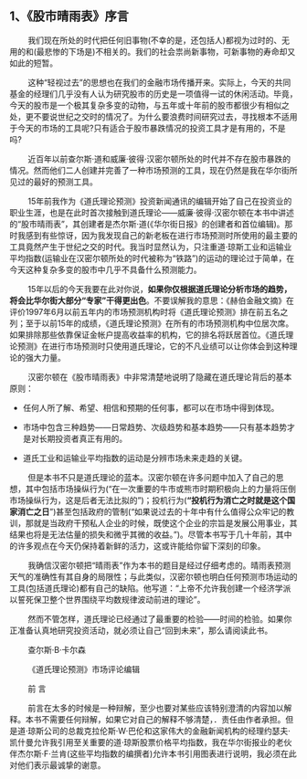 ## 1、《股市晴雨表》序言

　　 我们现在所处的时代把任何旧事物(不幸的是，还包括人)都视为过时的、无用的和(最悲惨的下场是)不相关的。我们的社会祟尚新事物，可新事物的寿命却又如此的短暂。

　　 这种“轻视过去”的思想也在我们的金融市场传播开来。实际上，今天的共同基金的经理们几乎没有人认为研究股市的历史是一项值得一试的休闲活动。毕竟，今天的股市是一个极其复杂多变的动物，与五年或十年前的股市都很少有相似之处，更不要说世纪之交时的情况了。为什么要浪费时间研究过去，寻找根本不适用于今天的市场的工具呢?只有适合于股市暴跌情况的投资工具才是有用的，不是吗?

　　 近百年以前查尔斯·道和威廉·彼得·汉密尔顿所处的时代并不存在股市暴跌的情况。然而他们二人创建并完善了一种市场预测的工具，现在仍然是我在华尔街所见过的最好的预测工具。

　　 15年前我作为《道氏理论预测》投资新闻通讯的编辑开始了自己在投资业的职业生涯，也是在此时首次接触到道氏理论——威廉·彼得·汉密尔顿在本书中讲述的“股市晴雨表”，其创建者是杰尔斯·道(《华尔街日报》的创建者和首位编辑)。那时我感到有些惊讶，因为我发现自己的新老板在进行市场预测时所使用的最主要的工具竟然产生于世纪之交的时代。我当时显然认为，只注重道·琼斯工业和运输业平均指数(运输业在汉密尔顿所处的时代被称为“铁路”)的运动的理论过于简单，在今天这种复杂多变的股市中几乎不具备什么预测能力。

　　 15年以后的今天我要在此对你说，**如果你仅根据道氏理论分析市场的趋势，将会比华尔街大部分“专家”干得更出色**。不要误解我的意思：《赫伯金融文摘》在评价1997年6月以前五年内的市场预测机构时将《道氏理论预测》排在前五名之列；至于以前15年的成绩，《道氏理论预测》在所有的市场预测机构中位居次席。如果排除那些依靠保证金帐户提高收益率的机构，它的排名将跃居首位。《道氏理论预测》在进行市场预测时只使用道氏理论，它的不凡业绩可以让你体会到这种理论的强大力量。

　　 汉密尔顿在《股市晴雨表》中非常清楚地说明了隐藏在道氏理论背后的基本原则：

* 任何人所了解、希望、相信和预期的任何事，都可以在市场中得到体现。

* 市场中包含三种趋势——日常趋势、次级趋势和基本趋势——只有基本趋势才是对长期投资者真正有用的。

* 道氏工业和运输业平均指数的运动是分辨市场未来走趋的关键。

　　 但是本书不只是道氏理论的蓝本。汉密尔顿在许多问题中加入了自己的思想，其中包括市场操纵行为(“在一次重要的牛市或熊市时期积极向上的力量将压倒市场操纵行为，这是后者无法比拟的”)；投机行为(**“投机行为消亡之时就是这个国家消亡之日**”)甚至包括政府的管制(“如果说过去的十年中有什么值得公众牢记的教训，那就是当政府干预私人企业的时候，既使这个企业的宗旨是发展公用事业，其结果也将是无法估量的损失和微乎其微的收益。”)。尽管本书写于几十年前，其中的许多观点在今天仍保持着新鲜的活力，这或许能给你留下深刻的印象。

　　 我确信汉密尔顿把“晴雨表”作为本书的题目是经过仔细考虑的。晴雨表预测天气的准确性有其自身的局限性；与此类似，汉密尔顿也明白任何预测市场运动的工具(包括道氏理论)都有自己的缺陷。他写道：“上帝不允许我创建一个经济学派以誓死保卫整个世界围绕平均数规律波动前进的理论”。

　　 然而不管怎样，道氏理论已经通过了最重要的检验——时间的检验。如果你正准备认真地研究投资活动，就必须让自己“回到未来”，那么请阅读此书。

　　 查尔斯·B·卡尔森

　　 《道氏理论预测》市场评论编辑

　　 前 言

　　 前言在太多的时候是一种辩解，至少也要对某些应该特别澄清的内容加以解释。本书不需要任何辩解，如果它对自己的解释不够清楚，．责任由作者承担。但是道·琼斯公司的总裁克拉伦斯·W·巴伦和这家伟大的金融新闻机构的经理约瑟夫·凯什曼允许我引用至关重要的道·琼斯股票价格平均指数，我在华尔街报业的老伙伴杰尔斯·F·兰肯(这些平均指数的编撰者)允许本书引用图表进行说明，我必须在此对他们表示最诚挚的谢意。
